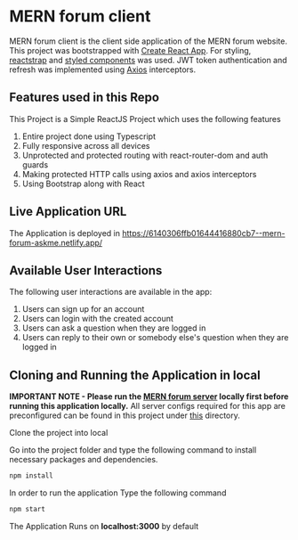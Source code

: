 # MERN forum client

MERN forum client is the client side application of the MERN forum website. This project was bootstrapped with [Create React App](https://github.com/facebook/create-react-app).
For styling, [reactstrap](https://reactstrap.github.io/) and [styled components](https://styled-components.com/) was used. JWT token authentication and refresh was implemented using [Axios](https://github.com/axios/axios) interceptors.

## Features used in this Repo

This Project is a Simple ReactJS Project which uses the following features
1. Entire project done using Typescript
2. Fully responsive across all devices
3. Unprotected and protected routing with react-router-dom and auth guards
4. Making protected HTTP calls using axios and axios interceptors 
5. Using Bootstrap along with React

## Live Application URL

The Application is deployed in https://6140306ffb01644416880cb7--mern-forum-askme.netlify.app/


## Available User Interactions

The following user interactions are available in the app:

1. Users can sign up for an account
2. Users can login with the created account
3. Users can ask a question when they are logged in
4. Users can reply to their own or somebody else's question when they are logged in

## Cloning and Running the Application in local

**IMPORTANT NOTE - Please run the [MERN forum server](https://github.com/BlueGhost12/mern-forum-server) locally first before running this application locally.**
All server configs required for this app are preconfigured can be found in this project under [this](https://github.com/BlueGhost12/mern-forum-client/blob/main/src/Config/config.ts) directory.

Clone the project into local

Go into the project folder and type the following command to install necessary packages and dependencies. 

```bash
npm install
```

In order to run the application Type the following command

```bash
npm start
```

The Application Runs on **localhost:3000** by default



